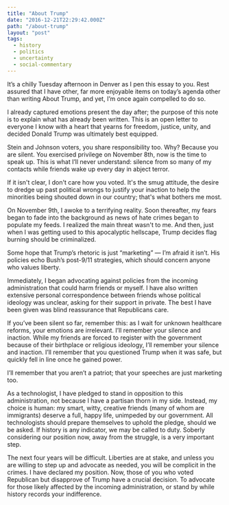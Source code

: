 ```yaml
---
title: "About Trump"
date: "2016-12-21T22:29:42.000Z"
path: "/about-trump"
layout: "post"
tags:
  - history
  - politics
  - uncertainty
  - social-commentary
---
```

It’s a chilly Tuesday afternoon in Denver as I pen this essay to you. Rest assured that I have other, far more enjoyable items on today’s agenda other than writing About Trump, and yet, I’m once again compelled to do so.

I already captured emotions present the day after; the purpose of this note is to explain what has already been written. This is an open letter to everyone I know with a heart that yearns for freedom, justice, unity, and decided Donald Trump was ultimately best equipped.

Stein and Johnson voters, you share responsibility too. Why? Because you are silent. You exercised privilege on November 8th, now is the time to speak up. This is what I’ll never understand: silence from so many of my contacts while friends wake up every day in abject terror.

If it isn't clear, I don't care how you voted. It's the smug attitude, the
desire to dredge up past political wrongs to justify your inaction to help the
minorities being shouted down in our country; that's what bothers me most.

On November 9th, I awoke to a terrifying reality. Soon thereafter, my fears began to fade into the background as news of hate crimes began to populate my feeds. I realized the main threat wasn't to me. And then, just when I was getting used to this apocalyptic hellscape, Trump decides flag burning should be criminalized.

Some hope that Trump’s rhetoric is just “marketing” — I’m afraid it isn’t. His policies echo Bush’s post-9/11 strategies, which should concern anyone who values liberty.

Immediately, I began advocating against policies from the incoming administration that could harm friends or myself. I have also written extensive personal correspondence between friends whose political ideology was unclear, asking for their support in private. The best I have been given was blind reassurance that Republicans care.

If you’ve been silent so far, remember this: as I wait for unknown healthcare reforms, your emotions are irrelevant. I’ll remember your silence and inaction. While my friends are forced to register with the government because of their birthplace or religious ideology, I’ll remember your silence and inaction. I’ll remember that you questioned Trump when it was safe, but quickly fell in line once he gained power.

I’ll remember that you aren’t a patriot; that your speeches are just marketing too.

As a technologist, I have pledged to stand in opposition to this administration, not because I have a partisan thorn in my side. Instead, my choice is human: my smart, witty, creative friends (many of whom are immigrants) deserve a full, happy life, unimpeded by our government. All technologists should prepare themselves to uphold the pledge, should we be asked. If history is any indicator, we may be called to duty. Soberly considering our position now, away from the struggle, is a very important step.

The next four years will be difficult. Liberties are at stake, and unless you are willing to step up and advocate as needed, you will be complicit in the crimes. I have declared my position. Now, those of you who voted Republican but disapprove of Trump have a crucial decision. To advocate for those likely affected by the incoming administration, or stand by while history records your indifference.
